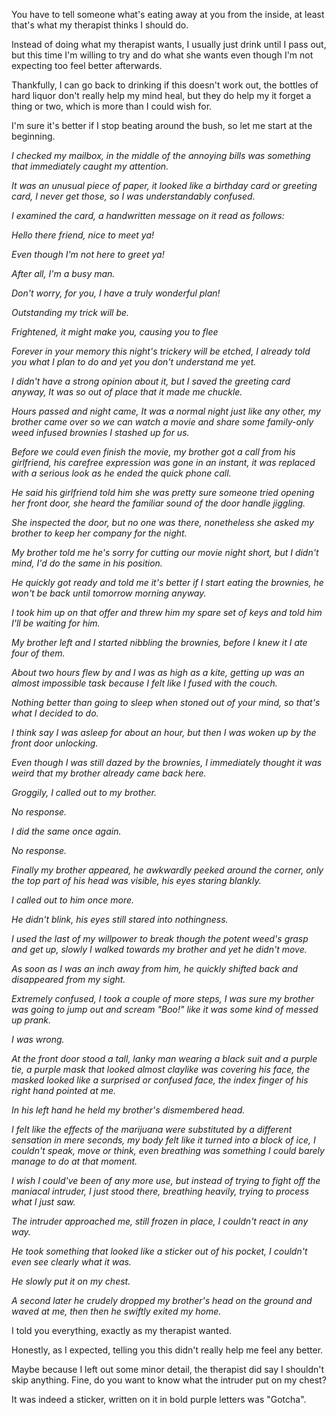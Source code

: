 You have to tell someone what's eating away at you from the inside, at least that's what my therapist thinks I should do.

Instead of doing what my therapist wants, I usually just drink until I pass out, but this time I'm willing to try and do what she wants even though I'm not expecting too feel better afterwards. 

Thankfully, I can go back to drinking if this doesn't work out, the bottles of hard liquor don't really help my mind heal, but they do help my it forget a thing or two, which is more than I could wish for.

I'm sure it's better if I stop beating around the bush, so let me start at the beginning.

*I checked my mailbox, in the middle of the annoying bills was something that immediately caught my attention.*

*It was an unusual piece of paper, it looked like a birthday card or greeting card, I never get those, so I was understandably confused.*

*I examined the card, a handwritten message on it read as follows:*

*Hello there friend, nice to meet ya!*

*Even though I'm not here to greet ya!*

*After all, I'm a busy man.*

*Don't worry, for you, I have a truly wonderful plan!*

*Outstanding my trick will be.*

*Frightened, it might make you, causing you to flee*

*Forever in your memory this night's trickery will be etched, I already told you what I plan to do and yet you don't understand me yet.*

*I didn't have a strong opinion about it, but I saved the greeting card anyway, It was so out of place that it made me chuckle.*

*Hours passed and night came, It was a normal night just like any other, my brother came over so we can watch a movie and share some family-only weed infused brownies I stashed up for us.*

*Before we could even finish the movie, my brother got a call from his girlfriend, his carefree expression was gone in an instant, it was replaced with a serious look as he ended the quick phone call.*

*He said his girlfriend told him she was pretty sure someone tried opening her front door, she heard the familiar sound of the door handle jiggling.*

*She inspected the door, but no one was there, nonetheless she asked my brother to keep her company for the night.*

*My brother told me he's sorry for cutting our movie night short, but I didn't mind, I'd do the same in his position.*

*He quickly got ready and told me it's better if I start eating the brownies, he won't be back until tomorrow morning anyway.*

*I took him up on that offer and threw him my spare set of keys and told him I'll be waiting for him.*

*My brother left and I started nibbling the brownies, before I knew it I ate four of them.*

*About two hours flew by and I was as high as a kite, getting up was an almost impossible task because I felt like I fused with the couch.*

*Nothing better than going to sleep when stoned out of your mind, so that's what I decided to do.*

*I think say I was asleep for about an hour, but then I was woken up by the front door unlocking.*

*Even though I was still dazed by the brownies, I immediately thought it was weird that my brother already came back here.*

*Groggily, I called out to my brother.*

*No response.*

*I did the same once again.*

*No response.*

*Finally my brother appeared, he awkwardly peeked around the corner, only the top part of his head was visible, his eyes staring blankly.*

*I called out to him once more.*

*He didn't blink, his eyes still stared into nothingness.*

*I used the last of my willpower to break though the potent weed's grasp and get up, slowly I walked towards my brother and yet he didn't move.*

*As soon as I was an inch away from him, he quickly shifted back and disappeared from my sight.*

*Extremely confused, I took a couple of more steps, I was sure my brother was going to jump out and scream "Boo!" like it was some kind of messed up prank.*

*I was wrong.*

*At the front door stood a tall, lanky man wearing a black suit and a purple tie, a purple mask that looked almost claylike was covering his face, the masked looked like a surprised or confused face, the index finger of his right hand pointed at me.*

*In his left hand he held my brother's dismembered head.*

*I felt like the effects of the marijuana were substituted by a different sensation in mere seconds, my body felt like it turned into a block of ice, I couldn't speak, move or think, even breathing was something I could barely manage to do at that moment.*

*I wish I could've been of any more use, but instead of trying to fight off the maniacal intruder, I just stood there, breathing heavily, trying to process what I just saw.*

*The intruder approached me, still frozen in place, I couldn't react in any way.*

*He took something that looked like a sticker out of his pocket, I couldn't even see clearly what it was.*

*He slowly put it on my chest.*

*A second later he crudely dropped my brother's head on the ground and waved at me, then then he swiftly exited my home.*


I told you everything, exactly as my therapist wanted.

Honestly, as I expected, telling you this didn't really help me feel any better.

Maybe because I left out some minor detail, the therapist did say I shouldn't skip anything.
Fine, do you want to know what the intruder put on my chest?

It was indeed a sticker, written on it in bold purple letters was "Gotcha".